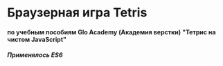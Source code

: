 # Браузерная игра Tetris

#### по учебным пособиям Glo Academy (Академия верстки) "Тетрис на чистом JavaScript"

##### Применялось ES6 